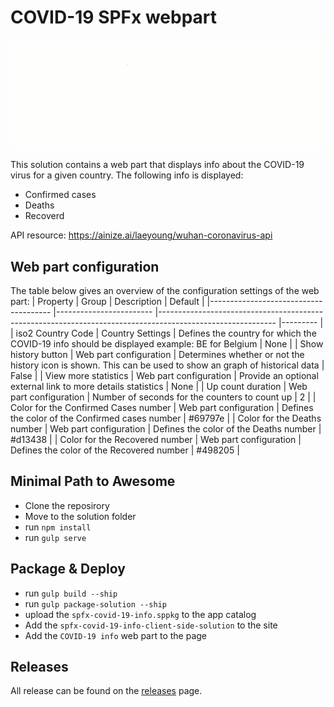 # COVID-19 SPFx webpart

![COVID-19 info](/assets/covid-counter.gif)

This solution contains a web part that displays info about the COVID-19 virus for a given country.
The following info is displayed:
 - Confirmed cases
 - Deaths
 - Recoverd

API resource: https://ainize.ai/laeyoung/wuhan-coronavirus-api

## Web part configuration

The table below gives an overview of the configuration settings of the web part:
| Property                             	| Group                  	| Description                                                                                               	| Default 	|
|--------------------------------------	|------------------------	|-----------------------------------------------------------------------------------------------------------	|---------	|
| iso2 Country Code                    	| Country Settings       	| Defines the country for which the COVID-19 info should be displayed example: BE for Belgium               	| None    	|
| Show history button                  	| Web part configuration 	| Determines whether or not the history icon is shown. This can be used to show an graph of historical data 	| False   	|
| View more statistics                 	| Web part configuration 	| Provide an optional external link to more details statistics                                              	| None    	|
| Up count duration                    	| Web part configuration 	| Number of seconds for the counters to count up                                                            	| 2       	|
| Color for the Confirmed Cases number 	| Web part configuration 	| Defines the color of the Confirmed cases number                                                           	| #69797e 	|
| Color for the Deaths number          	| Web part configuration 	| Defines the color of the Deaths number                                                                    	| #d13438 	|
| Color for the Recovered number       	| Web part configuration 	| Defines the color of the Recovered number                                                                 	| #498205 	|

## Minimal Path to Awesome

 - Clone the reposirory
 - Move to the solution folder
 - run `npm install`
 - run `gulp serve`

## Package & Deploy

 - run `gulp build --ship`
 - run `gulp package-solution --ship`
 - upload the `spfx-covid-19-info.sppkg` to the app catalog
 - Add the `spfx-covid-19-info-client-side-solution` to the site
 - Add the `COVID-19 info` web part to the page

## Releases
All release can be found on the [releases](https://github.com/agtenr/spfx-covid-19-info/releases) page.

